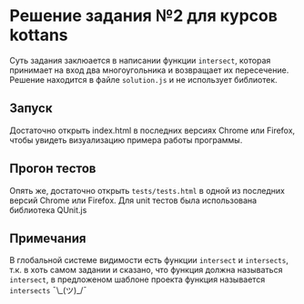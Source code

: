 # Решение задания №2 для курсов kottans
Суть задания заклюается в написании функции `intersect`, которая принимает на вход два многоугольника и возвращает их пересечение. Решение находится в файле `solution.js` и не использует библиотек.
## Запуск
Достаточно открыть index.html в последних версиях Chrome или Firefox, чтобы увидеть визуализацию примера работы программы.
## Прогон тестов
Опять же, достаточно открыть `tests/tests.html` в одной из последних версий Chrome или Firefox. Для unit тестов была использована библиотека QUnit.js
## Примечания
В глобальной системе видимости есть функции `intersect` и `intersects`, т.к. в хоть самом задании и сказано, что функция должна называться `intersect`, в предложеном шаблоне проекта функция называется `intersects` ¯\\\_(ツ)\_/¯